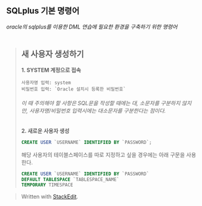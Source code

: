 ## SQLplus 기본 명령어

*oracle의 sqlplus를 이용한 DML 연습에 필요한 환경을 구축하기 위한 명령어*
</BR>
</BR>
>

>## 새 사용자 생성하기
>
>
>**1. SYSTEM 계정으로 접속** 
>```
>사용자명 입력: system
>비밀번호 입력: `Oracle 설치시 등록한 비밀번호`
>```
>###### 이 때 주의해야 할 사항은 SQL문을 작성할 때에는 대, 소문자를 구분하지 않지만, 사용자명/비밀번호 입력시에는 대소문자를 구분한다는 점이다.
>
>**2. 새로운 사용자 생성**
>```SQL
>CREATE USER `USERNAME` IDENTIFIED BY `PASSWORD`;
>```
>해당 사용자의 테이블스페이스를 따로 지정하고 싶을 경우에는 아래 구문을 사용한다.
> ```SQL
> CREATE USER `USERNAME` IDENTIFIED BY `PASSWORD`
> DEFAULT TABLESPACE `TABLESPACE_NAME`
> TEMPORARY TIMESPACE
>```
	
	

> Written with [StackEdit](https://stackedit.io/).
<!--stackedit_data:
eyJoaXN0b3J5IjpbLTE0NTQwMzQwMTgsMjExMzQ4Nzc1LDY4NT
I2MDg0NSwyMDU3OTY5MDQ1LDE4Mjc5MzM3MjNdfQ==
-->